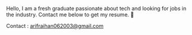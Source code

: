 Hello, I am a fresh graduate passionate about tech and looking for jobs in the industry.
Contact me below to get my resume. 🤗

Contact : arifraihan062003@gmail.com 
